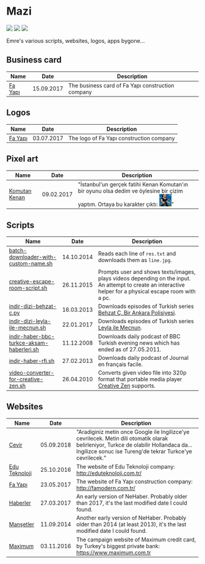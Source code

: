 # Mazi

![](https://img.shields.io/github/license/pemre/mazi?style=flat-square)
![](https://img.shields.io/github/languages/code-size/pemre/mazi?style=flat-square)
![](https://img.shields.io/badge/awesome%3F-yes-green.svg?style=flat-square)

Emre's various scripts, websites, logos, apps bygone...

## Business card

| Name                                         | Date       | Description                                       |
|----------------------------------------------|------------|---------------------------------------------------|
| [Fa Yapı](./business%20card%20-%20fa%20yapi) | 15.09.2017 | The business card of Fa Yapı construction company |

## Logos

| Name                              | Date       | Description                              |
|-----------------------------------|------------|------------------------------------------|
| [Fa Yapı](./logo%20-%20fa%20yapi) | 03.07.2017 | The logo of Fa Yapı construction company |

## Pixel art

| Name                                                 | Date       | Description                                                                                                                                                                                         |
|------------------------------------------------------|------------|-----------------------------------------------------------------------------------------------------------------------------------------------------------------------------------------------------|
| [Komutan Kenan](./pixel%20art%20-%20komutan%20kenan) | 09.02.2017 | "İstanbul'un gerçek fatihi Kenan Komutan'ın bir oyunu olsa dedim ve öylesine bir çizim yaptım. Ortaya bu karakter çıktı: ![](./pixel%20art%20-%20komutan%20kenan/pixel_art_komutan_kenan_bg_o.gif)" |

## Scripts

| Name                                                                                             | Date       | Description                                                                                                                                                |
|--------------------------------------------------------------------------------------------------|------------|------------------------------------------------------------------------------------------------------------------------------------------------------------|
| [batch-downloader-with-custom-name.sh](./scripts/batch-downloader-with-custom-name.sh)           | 14.10.2014 | Reads each line of `res.txt` and downloads them as `line.jpg`.                                                                                             |
| [creative-escape-room-script.sh](./scripts/creative-escape-room-script.sh)                       | 26.11.2015 | Prompts user and shows texts/images, plays videos depending on the input. An attempt to create an interactive helper for a physical escape room with a pc. |
| [indir-dizi-behzat-c.py](./scripts/indir-dizi-behzat-c.py)                                       | 16.03.2013 | Downloads episodes of Turkish series [Behzat Ç. Bir Ankara Polisiyesi](https://en.wikipedia.org/wiki/Behzat_%C3%87._Bir_Ankara_Polisiyesi).                |
| [indir-dizi-leyla-ile-mecnun.sh](./scripts/indir-dizi-leyla-ile-mecnun.sh)                       | 22.01.2017 | Downloads episodes of Turkish series [Leyla ile Mecnun](https://en.wikipedia.org/wiki/Leyla_and_Mecnun).                                                   |
| [indir-haber-bbc-turkce-aksam-haberleri.sh](./scripts/indir-haber-bbc-turkce-aksam-haberleri.sh) | 11.12.2008 | Downloads daily podcast of BBC Turkish evening news which has ended as of 27.05.2011.                                                                      |
| [indir-haber-rfi.sh](./scripts/indir-haber-rfi.sh)                                               | 27.02.2013 | Downloads daily podcast of Journal en français facile.                                                                                                     |
| [video-converter-for-creative-zen.sh](./scripts/video-converter-for-creative-zen.sh)             | 26.04.2010 | Converts given video file into 320p format that portable media player [Creative Zen](https://en.wikipedia.org/wiki/Zen_(portable_media_player)) supports.  |

## Websites

| Name                                              | Date       | Description                                                                                                                                                                                         |
|---------------------------------------------------|------------|-----------------------------------------------------------------------------------------------------------------------------------------------------------------------------------------------------|
| [Çevir](./website%20-%20cevir/)                   | 05.09.2018 | "Aradiginiz metin once Google ile Ingilizce'ye cevrilecek. Metin dili otomatik olarak belirleniyor, Turkce de olabilir Hollandaca da... Ingilizce sonuc ise Tureng'de tekrar Turkce'ye cevrilecek." |
| [Edu Teknoloji](./website%20-%20edu%20teknoloji/) | 25.10.2016 | The website of Edu Teknoloji company: http://eduteknoloji.com.tr/                                                                                                                                   |
| [Fa Yapı](./website%20-%20fa%20yapi/)             | 23.05.2017 | The website of Fa Yapı construction company: http://famodern.com.tr/                                                                                                                                |
| [Haberler](./website%20-%20haberler/)             | 27.03.2017 | An early version of NeHaber. Probably older than 2017, it's the last modified date I could found.                                                                                                   |
| [Manşetler](./website%20-%20mansetler/)           | 11.09.2014 | Another early version of NeHaber. Probably older than 2014 (at least 2013), it's the last modified date I could found.                                                                              |
| [Maximum](./website%20-%20maximum/)               | 03.11.2016 | The campaign website of Maximum credit card, by Turkey's biggest private bank: https://www.maximum.com.tr                                                                                           |
